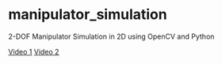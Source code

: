 # manipulator_simulation
2-DOF Manipulator Simulation in 2D using OpenCV and Python

[Video 1](https://www.youtube.com/watch?v=w5WCYmZ6UjQ) 
[Video 2](https://www.youtube.com/watch?v=v3nemVU5ooU) 
